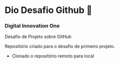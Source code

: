 # Dio Desafio Github 📖

### Digital Innovation One


Desafio de Projeto sobre GitHub

Repositório criado para o desafio de primeiro projeto.

- Clonado o repositório remoto para local
